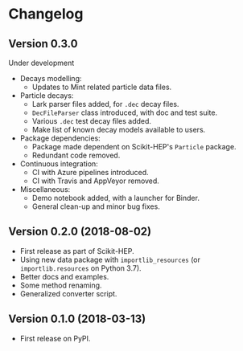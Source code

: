 # Changelog

## Version 0.3.0

Under development

* Decays modelling:
  - Updates to Mint related particle data files.
* Particle decays:
  - Lark parser files added, for ``.dec`` decay files.
  - ``DecFileParser`` class introduced, with doc and test suite.
  - Various ``.dec`` test decay files added.
  - Make list of known decay models available to users.
* Package dependencies:
  - Package made dependent on Scikit-HEP's ``Particle`` package.
  - Redundant code removed.
* Continuous integration:
  - CI with Azure pipelines introduced.
  - CI with Travis and AppVeyor removed.
* Miscellaneous:
  - Demo notebook added, with a launcher for Binder.
  - General clean-up and minor bug fixes.


## Version 0.2.0 (2018-08-02)
* First release as part of Scikit-HEP.
* Using new data package with ``importlib_resources`` (or ``importlib.resources`` on Python 3.7).
* Better docs and examples.
* Some method renaming.
* Generalized converter script.


## Version 0.1.0 (2018-03-13)

* First release on PyPI.
